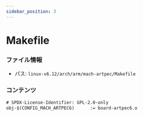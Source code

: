 ```yaml
---
sidebar_position: 3
---
```

# Makefile

### ファイル情報

- パス: `linux-v6.12/arch/arm/mach-artpec/Makefile`

### コンテンツ

```txt
# SPDX-License-Identifier: GPL-2.0-only
obj-$(CONFIG_MACH_ARTPEC6)		:= board-artpec6.o

```
